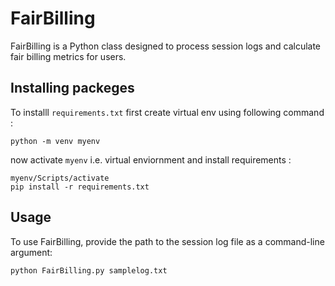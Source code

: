 # FairBilling

FairBilling is a Python class designed to process session logs and calculate fair billing metrics for users.

## Installing packeges

To installl `requirements.txt` first create virtual env using following command :


    python -m venv myenv

now activate  `myenv` i.e. virtual enviornment and install requirements :

    myenv/Scripts/activate
    pip install -r requirements.txt


## Usage

To use FairBilling, provide the path to the session log file as a command-line argument:


    python FairBilling.py samplelog.txt
